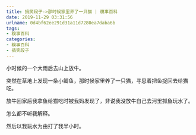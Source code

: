 ```yaml
---
title: 搞笑段子->那时候家里养了一只猫 | 糗事百科
date: 2019-11-29 03:31:56
urlname: 0d4bf62ee291d31a11d7280ea7daba6b
tags: 
- 糗事百科
categories:
- 糗事百科
- 搞笑段子
---
```

小时候的一个大雨后去山上放牛。

突然在草地上发现一条小鲫鱼，那时候家里养了一只猫，寻思着把鱼捉回去给猫吃。

放牛回家后我拿鱼给猫吃时被我妈发现了，非说我没放牛自己去河里抓鱼玩水了。

怎么都不听我解释。

然后以我玩水为由打了我半小时。


